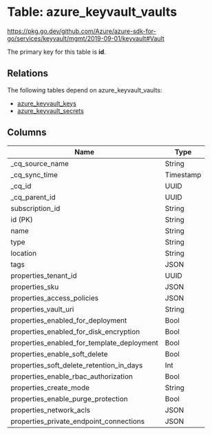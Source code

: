 # Table: azure_keyvault_vaults

https://pkg.go.dev/github.com/Azure/azure-sdk-for-go/services/keyvault/mgmt/2019-09-01/keyvault#Vault

The primary key for this table is **id**.

## Relations

The following tables depend on azure_keyvault_vaults:
  - [azure_keyvault_keys](azure_keyvault_keys.md)
  - [azure_keyvault_secrets](azure_keyvault_secrets.md)

## Columns
| Name          | Type          |
| ------------- | ------------- |
|_cq_source_name|String|
|_cq_sync_time|Timestamp|
|_cq_id|UUID|
|_cq_parent_id|UUID|
|subscription_id|String|
|id (PK)|String|
|name|String|
|type|String|
|location|String|
|tags|JSON|
|properties_tenant_id|UUID|
|properties_sku|JSON|
|properties_access_policies|JSON|
|properties_vault_uri|String|
|properties_enabled_for_deployment|Bool|
|properties_enabled_for_disk_encryption|Bool|
|properties_enabled_for_template_deployment|Bool|
|properties_enable_soft_delete|Bool|
|properties_soft_delete_retention_in_days|Int|
|properties_enable_rbac_authorization|Bool|
|properties_create_mode|String|
|properties_enable_purge_protection|Bool|
|properties_network_acls|JSON|
|properties_private_endpoint_connections|JSON|